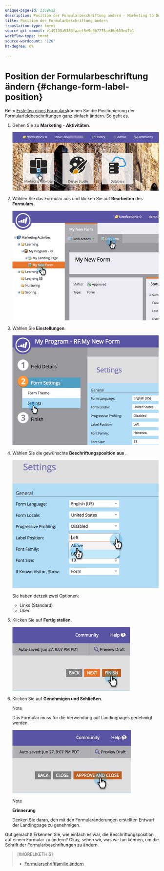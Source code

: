```yaml
---
unique-page-id: 2359612
description: Position der Formularbeschriftung ändern - Marketing to Docs - Produktdokumentation
title: Position der Formularbeschriftung ändern
translation-type: tm+mt
source-git-commit: e149133a5383faaef5e9c9b7775ae36e633ed7b1
workflow-type: tm+mt
source-wordcount: '126'
ht-degree: 0%

---
```



# Position der Formularbeschriftung ändern {#change-form-label-position}

Beim [Erstellen eines Formulars](../../../../product-docs/demand-generation/forms/creating-a-form/create-a-form.md)können Sie die Positionierung der Formularfeldbeschriftungen ganz einfach ändern. So geht es.

1. Gehen Sie zu **Marketing** - **Aktivitäten**.

   ![](assets/login-marketing-activities-2.png)

1. Wählen Sie das Formular aus und klicken Sie auf **Bearbeiten** des **Formulars**.

   ![](assets/image2014-9-15-16-3a16-3a9.png)

1. Wählen Sie **Einstellungen**.

   ![](assets/image2014-9-15-16-3a16-3a26.png)

1. Wählen Sie die gewünschte **Beschriftungsposition** **aus** .

   ![](assets/image2014-9-15-16-3a16-3a39.png)

   Sie haben derzeit zwei Optionen:

   * Links (Standard)
   * Über

1. Klicken Sie auf **Fertig stellen**.

   ![](assets/image2014-9-15-16-3a16-3a49.png)

1. Klicken Sie auf **Genehmigen und Schließen**.

   >[!NOTE]
   >
   >Das Formular muss für die Verwendung auf Landingpages genehmigt werden.

   ![](assets/image2014-9-15-16-3a17-3a12.png)

   >[!NOTE]
   >
   >**Erinnerung**
   >
   >
   >Denken Sie daran, den mit den Formularänderungen erstellten Entwurf der Landingpage zu genehmigen.

Gut gemacht! Erkennen Sie, wie einfach es war, die Beschriftungsposition auf einem Formular zu ändern? Okay, sehen wir, was wir tun können, um die Schrift der Formularbeschriftungen zu ändern.

>[!MORELIKETHIS]
>
>* [Formularschriftfamilie ändern](change-the-form-font-family.md)

>



